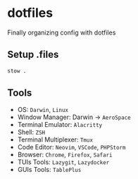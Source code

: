 # dotfiles

Finally organizing config with dotfiles

## Setup .files

```sh
stow .
```

## Tools

-   OS: `Darwin`, `Linux`
-   Window Manager: Darwin -> `AeroSpace`
-   Terminal Emulator: `Alacritty`
-   Shell: `ZSH`
-   Terminal Multiplexer: `Tmux`
-   Code Editor: `Neovim`, `VSCode`, `PHPStorm`
-   Browser: `Chrome`, `Firefox`, `Safari`
-   TUIs Tools: `Lazygit`, `Lazydocker`
-   GUIs Tools: `TablePlus`
